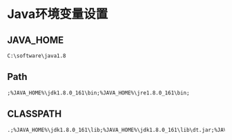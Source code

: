 # Java环境变量设置

## JAVA_HOME

```
C:\software\java1.8
```



## Path

```
;%JAVA_HOME%\jdk1.8.0_161\bin;%JAVA_HOME%\jre1.8.0_161\bin;
```



## CLASSPATH

```
.;%JAVA_HOME%\jdk1.8.0_161\lib;%JAVA_HOME%\jdk1.8.0_161\lib\dt.jar;%JAVA_HOME%\jdk1.8.0_161\lib\tools.jar
```

